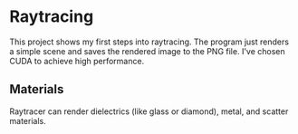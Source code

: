 # Raytracing

This project shows my first steps into raytracing. The program just renders a simple scene and saves the rendered image to the PNG file. I've chosen CUDA to achieve high performance.

## Materials

Raytracer can render dielectrics (like glass or diamond), metal, and scatter materials.
